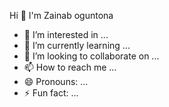 Hi 👋 I'm Zainab oguntona 
- 👀 I’m interested in ...
- 🌱 I’m currently learning ...
- 💞️ I’m looking to collaborate on ...
- 📫 How to reach me ...
- 😄 Pronouns: ...
- ⚡ Fun fact: ...

<!---
zainab-oguntona/zainab-oguntona is a ✨ special ✨ repository because its `README.md` (this file) appears on your GitHub profile.
You can click the Preview link to take a look at your changes.
--->
